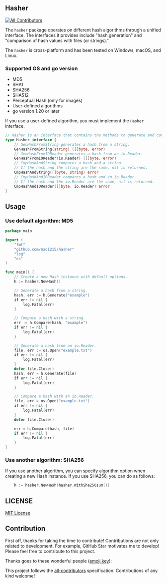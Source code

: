 ## Hasher
<!-- ALL-CONTRIBUTORS-BADGE:START - Do not remove or modify this section -->
[![All Contributors](https://img.shields.io/badge/all_contributors-0-orange.svg?style=flat-square)](#contributors-)
<!-- ALL-CONTRIBUTORS-BADGE:END -->

The `hasher` package operates on different hash algorithms through a unified interface. The interfaces it provides include "hash generation" and "comparison of hash values with files (or strings)."

The `hasher` is cross-platform and has been tested on Windows, macOS, and Linux.

### Supported OS and go version

- MD5
- SHA1
- SHA256
- SHA512
- Perceptual Hash (only for images) 
- User-defined algorithms
- go version 1.20 or later

If you use a user-defined algorithm, you must implement the `Hasher` interface.
```go
// Hasher is an interface that contains the methods to generate and compare hashes.
type Hasher interface {
	// GenHashFromString generates a hash from a string.
	GenHashFromString(string) ([]byte, error)
	// GenHashFromIOReader generates a hash from an io.Reader.
	GenHashFromIOReader(io.Reader) ([]byte, error)
	// CmpHashAndString compares a hash and a string.
	// If the hash and the string are the same, nil is returned.
	CmpHashAndString([]byte, string) error
	// CmpHashAndIOReader compares a hash and an io.Reader.
	// If the hash and the io.Reader are the same, nil is returned.
	CmpHashAndIOReader([]byte, io.Reader) error
}
```

## Usage

### Use default algorithm: MD5

```go
package main

import (
	"fmt"
	"github.com/nao1215/hasher"
	"log"
	"os"
)

func main() {
	// Create a new Hash instance with default options.
	h := hasher.NewHash()

	// Generate a hash from a string.
	hash, err := h.Generate("example")
	if err != nil {
	    log.Fatal(err)
	}

	// Compare a hash with a string.
	err := h.Compare(hash, "example")
	if err != nil {
	    log.Fatal(err)
	}

	// Generate a hash from an io.Reader.
	file, err := os.Open("example.txt")
	if err != nil {
	    log.Fatal(err)
	}
	defer file.Close()
	hash, err = h.Generate(file)
	if err != nil {
	    log.Fatal(err)
	}

	// Compare a hash with an io.Reader.
	file, err = os.Open("example.txt")
	if err != nil {
	    log.Fatal(err)
	}
	defer file.Close()

	err = h.Compare(hash, file)
	if err != nil {
	    log.Fatal(err)
	}
}
```

### Use another algorithm: SHA256

If you use another algorithm, you can specify algorithm option when creating a new Hash instance. If you use SHA256, you can do as follows:

```go
    h := hasher.NewHash(hasher.WithSha256sum())
```

## LICENSE
[MIT License](./LICENSE)

## Contribution
First off, thanks for taking the time to contribute! Contributions are not only related to development. For example, GitHub Star motivates me to develop! Please feel free to contribute to this project.


Thanks goes to these wonderful people ([emoji key](https://allcontributors.org/docs/en/emoji-key)):

<!-- ALL-CONTRIBUTORS-LIST:START - Do not remove or modify this section -->
<!-- prettier-ignore-start -->
<!-- markdownlint-disable -->
<!-- markdownlint-restore -->
<!-- prettier-ignore-end -->
<!-- ALL-CONTRIBUTORS-LIST:END -->

This project follows the [all-contributors](https://github.com/all-contributors/all-contributors) specification. Contributions of any kind welcome!
